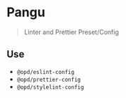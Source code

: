 # Pangu

> Linter and Prettier Preset/Config

## Use

- `@opd/eslint-config`
- `@opd/prettier-config`
- `@opd/stylelint-config`
